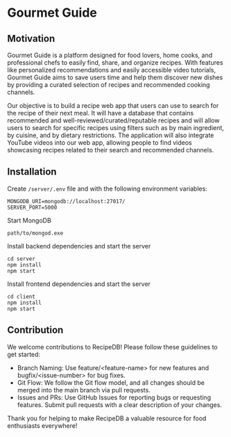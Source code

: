 # Gourmet Guide

## Motivation
Gourmet Guide is a platform designed for food lovers, home cooks, and professional chefs to easily find, share, and organize recipes. With features like personalized recommendations and easily accessible video tutorials, Gourmet Guide aims to save users time and help them discover new dishes by providing a curated selection of recipes and recommended cooking channels.

Our objective is to build a recipe web app that users can use to search for the recipe of their next meal. It will have a database that contains recommended and well-reviewed/curated/reputable recipes and will allow users to search for specific recipes using filters such as by main ingredient, by cuisine, and by dietary restrictions. The application will also integrate YouTube videos into our web app, allowing people to find videos showcasing recipes related to their search and recommended channels.

## Installation
Create `/server/.env` file and with the following environment variables:
```
MONGODB_URI=mongodb://localhost:27017/
SERVER_PORT=5000
```
Start MongoDB
```
path/to/mongod.exe
```
Install backend dependencies and start the server
```
cd server
npm install
npm start
```
Install frontend dependencies and start the server
```
cd client
npm install
npm start
```

## Contribution
We welcome contributions to RecipeDB\! Please follow these guidelines to get started:

* Branch Naming: Use feature/\<feature-name\> for new features and bugfix/\<issue-number\> for bug fixes.  
* Git Flow: We follow the Git flow model, and all changes should be merged into the main branch via pull requests.  
* Issues and PRs: Use GitHub Issues for reporting bugs or requesting features. Submit pull requests with a clear description of your changes.

Thank you for helping to make RecipeDB a valuable resource for food enthusiasts everywhere\!  
